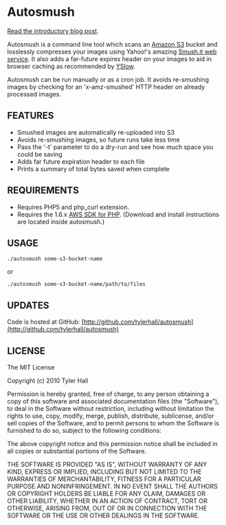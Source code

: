 Autosmush
=========

[Read the introductory blog post](http://clickontyler.com/blog/2010/10/automatically-compressing-your-amazon-s3-images-using-yahoos-smush-it-service/).

Autosmush is a command line tool which scans an [Amazon S3](http://aws.amazon.com/s3/) bucket
and losslessly compresses your images using Yahoo!'s amazing
[Smush.it web service](http://developer.yahoo.com/yslow/smushit/). It also adds a far-future
expires header on your images to aid in browser caching as recommended by
[YSlow](http://developer.yahoo.com/yslow/).

Autosmush can be run manually or as a cron job. It avoids re-smushing images by checking for an
'x-amz-smushed' HTTP header on already processed images.

FEATURES
--------

 * Smushed images are automatically re-uploaded into S3
 * Avoids re-smushing images, so future runs take less time
 * Pass the '-t' parameter to do a dry-run and see how much space you could be saving
 * Adds far future expiration header to each file
 * Prints a summary of total bytes saved when complete

REQUIREMENTS
------------

 * Requires PHP5 and php_curl extension.
 * Requires the 1.6.x [AWS SDK for PHP](https://github.com/amazonwebservices/aws-sdk-for-php/releases). (Download and install instructions are located inside autosmush.)

USAGE
-----

`./autosmush some-s3-bucket-name`

or

`./autosmush some-s3-bucket-name/path/to/files`


UPDATES
-------

Code is hosted at GitHub: [http://github.com/tylerhall/autosmush](http://github.com/tylerhall/autosmush)

LICENSE
-------

The MIT License

Copyright (c) 2010 Tyler Hall <tylerhall AT gmail DOT com>

Permission is hereby granted, free of charge, to any person obtaining a copy
of this software and associated documentation files (the "Software"), to deal
in the Software without restriction, including without limitation the rights
to use, copy, modify, merge, publish, distribute, sublicense, and/or sell
copies of the Software, and to permit persons to whom the Software is
furnished to do so, subject to the following conditions:

The above copyright notice and this permission notice shall be included in
all copies or substantial portions of the Software.

THE SOFTWARE IS PROVIDED "AS IS", WITHOUT WARRANTY OF ANY KIND, EXPRESS OR
IMPLIED, INCLUDING BUT NOT LIMITED TO THE WARRANTIES OF MERCHANTABILITY,
FITNESS FOR A PARTICULAR PURPOSE AND NONINFRINGEMENT. IN NO EVENT SHALL THE
AUTHORS OR COPYRIGHT HOLDERS BE LIABLE FOR ANY CLAIM, DAMAGES OR OTHER
LIABILITY, WHETHER IN AN ACTION OF CONTRACT, TORT OR OTHERWISE, ARISING FROM,
OUT OF OR IN CONNECTION WITH THE SOFTWARE OR THE USE OR OTHER DEALINGS IN
THE SOFTWARE.
